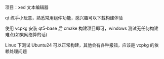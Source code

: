 项目：xed 文本编辑器

qt 练手小玩意，熟悉常用组件功能，感兴趣可以下载构建体验

使用 vcpkg 安装 qt5-base 后 cmake 构建项目即可，windows 测试无任何构建难点(如果网络算的话)

Linux 下测试 Ubuntu24 可以正常构建，其他会有各种报错，应该是 vcpkg 的依赖处理问题
